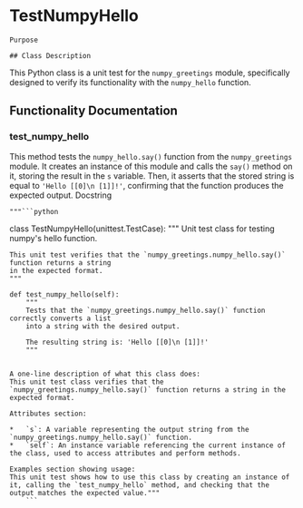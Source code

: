 # TestNumpyHello

    Purpose

    ## Class Description
This Python class is a unit test for the `numpy_greetings` module, specifically designed to verify its functionality with the `numpy_hello` function.

## Functionality Documentation
### test_numpy_hello
This method tests the `numpy_hello.say()` function from the `numpy_greetings` module. It creates an instance of this module and calls the `say()` method on it, storing the result in the `s` variable. Then, it asserts that the stored string is equal to `'Hello [[0]\n [1]]!'`, confirming that the function produces the expected output.
    Docstring

    """```python
class TestNumpyHello(unittest.TestCase):
    """
    Unit test class for testing numpy's hello function.

    This unit test verifies that the `numpy_greetings.numpy_hello.say()` function returns a string
    in the expected format.
    """

    def test_numpy_hello(self):
        """
        Tests that the `numpy_greetings.numpy_hello.say()` function correctly converts a list
        into a string with the desired output.

        The resulting string is: 'Hello [[0]\n [1]]!'
        """
```

A one-line description of what this class does:
This unit test class verifies that the `numpy_greetings.numpy_hello.say()` function returns a string in the expected format.

Attributes section:

*   `s`: A variable representing the output string from the `numpy_greetings.numpy_hello.say()` function.
*   `self`: An instance variable referencing the current instance of the class, used to access attributes and perform methods.

Examples section showing usage:
This unit test shows how to use this class by creating an instance of it, calling the `test_numpy_hello` method, and checking that the output matches the expected value."""
    ```